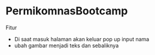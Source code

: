 # PermikomnasBootcamp
Fitur
- Di saat masuk halaman akan keluar pop up input nama
- ubah gambar menjadi teks dan sebaliknya
